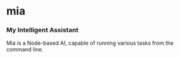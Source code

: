 # mia

### My Intelligent Assistant

Mia is a Node-based AI, capable of running various tasks from the command line.
